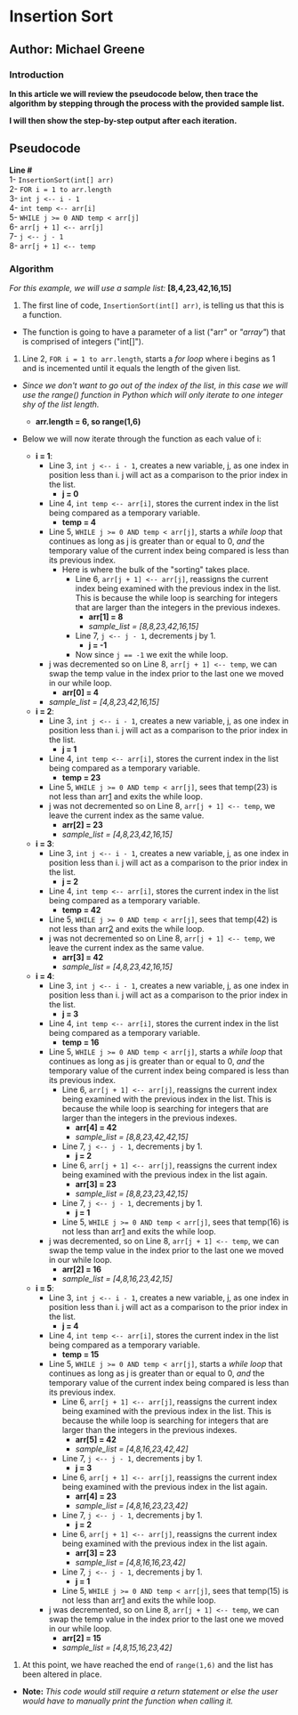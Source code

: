 # Insertion Sort

## Author: Michael Greene

### Introduction

**In this article we will review the pseudocode below, then trace the algorithm by stepping through the process with the provided sample list.**

**I will then show the step-by-step output after each iteration.**

## Pseudocode

**Line #**<br />
1- `InsertionSort(int[] arr)`<br />
2-  `FOR i = 1 to arr.length`<br />
3-    `int j <-- i - 1`<br />
4-    `int temp <-- arr[i]`<br />
5-    `WHILE j >= 0 AND temp < arr[j]`<br />
6-      `arr[j + 1] <-- arr[j]`<br />
7-      `j <-- j - 1`<br />
8-    `arr[j + 1] <-- temp`<br />

### Algorithm

*For this example, we will use a sample list:*
**[8,4,23,42,16,15]**

1. The first line of code, `InsertionSort(int[] arr)`, is telling us that this is a function.

+ The function is going to have a parameter of a list ("arr" or *"array"*) that is comprised of integers ("int[]").

1. Line 2, `FOR i = 1 to arr.length`, starts a *for loop* where i begins as 1 and is incemented until it equals the length of the given list.

+ *Since we don't want to go out of the index of the list, in this case we will use the range() function in Python which will only iterate to one integer shy of the list length.*
  + **arr.length = 6, so range(1,6)**

+ Below we will now iterate through the function as each value of i:
  + **i = 1**:
    + Line 3, `int j <-- i - 1`, creates a new variable, j, as one index in position less than i. j will act as a comparison to the prior index in the list.
      + **j = 0**
    + Line 4, `int temp <-- arr[i]`, stores the current index in the list being compared as a temporary variable.
      + **temp = 4**
    + Line 5, `WHILE j >= 0 AND temp < arr[j]`, starts a *while loop* that continues as long as j is greater than or equal to 0, *and* the temporary value of the current index being compared is less than its previous index.
      + Here is where the bulk of the "sorting" takes place.
        + Line 6, `arr[j + 1] <-- arr[j]`, reassigns the current index being examined with the previous index in the list. This is because the while loop is searching for integers that are larger than the integers in the previous indexes.
          + **arr[1] = 8**
          + *sample_list = [8,8,23,42,16,15]*
        + Line 7, `j <-- j - 1`, decrements j by 1.
          + **j = -1**
        + Now since `j == -1` we exit the while loop.
    + j was decremented so on Line 8, `arr[j + 1] <-- temp`, we can swap the temp value in the index prior to the last one we moved in our while loop.
      + **arr[0] = 4**
    + *sample_list = [4,8,23,42,16,15]*
  + **i = 2**:
    + Line 3, `int j <-- i - 1`, creates a new variable, j, as one index in position less than i. j will act as a comparison to the prior index in the list.
      + **j = 1**
    + Line 4, `int temp <-- arr[i]`, stores the current index in the list being compared as a temporary variable.
      + **temp = 23**
    + Line 5, `WHILE j >= 0 AND temp < arr[j]`, sees that temp(23) is not less than arr[1](8) and exits the while loop.
    + j was not decremented so on Line 8, `arr[j + 1] <-- temp`, we leave the current index as the same value.
      + **arr[2] = 23**
      + *sample_list = [4,8,23,42,16,15]*
  + **i = 3**:
    + Line 3, `int j <-- i - 1`, creates a new variable, j, as one index in position less than i. j will act as a comparison to the prior index in the list.
      + **j = 2**
    + Line 4, `int temp <-- arr[i]`, stores the current index in the list being compared as a temporary variable.
      + **temp = 42**
    + Line 5, `WHILE j >= 0 AND temp < arr[j]`, sees that temp(42) is not less than arr[2](23) and exits the while loop.
    + j was not decremented so on Line 8, `arr[j + 1] <-- temp`, we leave the current index as the same value.
      + **arr[3] = 42**
      + *sample_list = [4,8,23,42,16,15]*
  + **i = 4**:
    + Line 3, `int j <-- i - 1`, creates a new variable, j, as one index in position less than i. j will act as a comparison to the prior index in the list.
      + **j = 3**
    + Line 4, `int temp <-- arr[i]`, stores the current index in the list being compared as a temporary variable.
      + **temp = 16**
    + Line 5, `WHILE j >= 0 AND temp < arr[j]`, starts a *while loop* that continues as long as j is greater than or equal to 0, *and* the temporary value of the current index being compared is less than its previous index.
      + Line 6, `arr[j + 1] <-- arr[j]`, reassigns the current index being examined with the previous index in the list. This is because the while loop is searching for integers that are larger than the integers in the previous indexes.
        + **arr[4] = 42**
        + *sample_list = [8,8,23,42,42,15]*
      + Line 7, `j <-- j - 1`, decrements j by 1.
        + **j = 2**
      + Line 6, `arr[j + 1] <-- arr[j]`, reassigns the current index being examined with the previous index in the list again.
        + **arr[3] = 23**
        + *sample_list = [8,8,23,23,42,15]*
      + Line 7, `j <-- j - 1`, decrements j by 1.
        + **j = 1**
      + Line 5, `WHILE j >= 0 AND temp < arr[j]`, sees that temp(16) is not less than arr[1](8) and exits the while loop.
    + j was decremented, so on Line 8, `arr[j + 1] <-- temp`, we can swap the temp value in the index prior to the last one we moved in our while loop.
      + **arr[2] = 16**
      + *sample_list = [4,8,16,23,42,15]*
  + **i = 5**:
    + Line 3, `int j <-- i - 1`, creates a new variable, j, as one index in position less than i. j will act as a comparison to the prior index in the list.
      + **j = 4**
    + Line 4, `int temp <-- arr[i]`, stores the current index in the list being compared as a temporary variable.
      + **temp = 15**
    + Line 5, `WHILE j >= 0 AND temp < arr[j]`, starts a *while loop* that continues as long as j is greater than or equal to 0, *and* the temporary value of the current index being compared is less than its previous index.
      + Line 6, `arr[j + 1] <-- arr[j]`, reassigns the current index being examined with the previous index in the list. This is because the while loop is searching for integers that are larger than the integers in the previous indexes.
        + **arr[5] = 42**
        + *sample_list = [4,8,16,23,42,42]*
      + Line 7, `j <-- j - 1`, decrements j by 1.
        + **j = 3**
      + Line 6, `arr[j + 1] <-- arr[j]`, reassigns the current index being examined with the previous index in the list again.
        + **arr[4] = 23**
        + *sample_list = [4,8,16,23,23,42]*
      + Line 7, `j <-- j - 1`, decrements j by 1.
        + **j = 2**
      + Line 6, `arr[j + 1] <-- arr[j]`, reassigns the current index being examined with the previous index in the list again.
        + **arr[3] = 23**
        + *sample_list = [4,8,16,16,23,42]*
      + Line 7, `j <-- j - 1`, decrements j by 1.
        + **j = 1**
      + Line 5, `WHILE j >= 0 AND temp < arr[j]`, sees that temp(15) is not less than arr[1](8) and exits the while loop.
    + j was decremented, so on Line 8, `arr[j + 1] <-- temp`, we can swap the temp value in the index prior to the last one we moved in our while loop.
      + **arr[2] = 15**
      + *sample_list = [4,8,15,16,23,42]*

1. At this point, we have reached the end of `range(1,6)` and the list has been altered in place.

+ **Note:** *This code would still require a return statement or else the user would have to manually print the function when calling it.*
